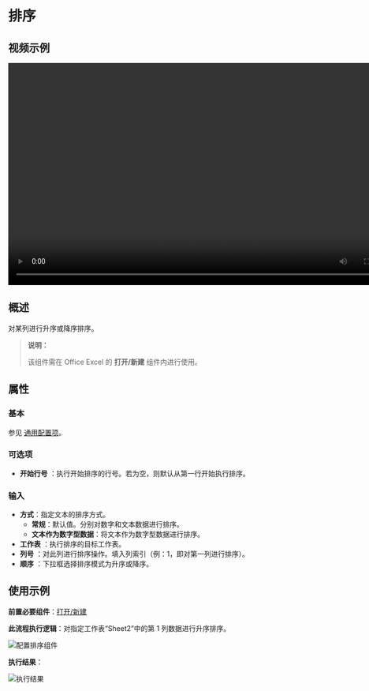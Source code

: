 # 排序

## 视频示例

<video controls height='450px' width='800px' src="https://encooacademy.oss-cn-shanghai.aliyuncs.com/activity/Sort.mp4"></video>

## 概述

对某列进行升序或降序排序。

> **说明：**
>
> 该组件需在 Office Excel 的 **打开/新建** 组件内进行使用。

## 属性

### 基本

参见 [通用配置项](../Appendix/CommonConfigurationItems.md)。

### 可选项

- **开始行号** ：执行开始排序的行号。若为空，则默认从第一行开始执行排序。

### 输入

- **方式**：指定文本的排序方式。
    - **常规**：默认值。分别对数字和文本数据进行排序。
    - **文本作为数字型数据**：将文本作为数字型数据进行排序。
- **工作表** ：执行排序的目标工作表。
- **列号** ：对此列进行排序操作。填入列索引（例：1，即对第一列进行排序）。
- **顺序** ：下拉框选择排序模式为升序或降序。

## 使用示例

**前置必要组件**：[打开/新建](../OfficeExcel/OpenExcel.md)

**此流程执行逻辑**：对指定工作表“Sheet2”中的第 1 列数据进行升序排序。

![配置排序组件](https://docimages.blob.core.chinacloudapi.cn/images/Activities/Sort2.png)

**执行结果**：

![执行结果](https://docimages.blob.core.chinacloudapi.cn/images/Activities/Sort3.png)
